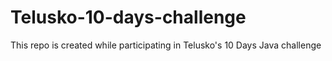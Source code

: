 # Telusko-10-days-challenge
 This repo is created while participating in Telusko's 10 Days Java challenge
